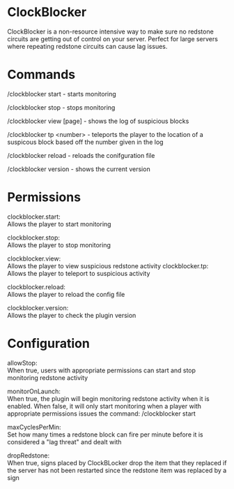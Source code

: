 ClockBlocker
===

ClockBlocker is a non-resource intensive way to make sure no redstone circuits are getting out of control on your server. Perfect for large servers where repeating redstone circuits can cause lag issues.


Commands
===

/clockblocker start - starts monitoring

/clockblocker stop - stops monitoring

/clockblocker view [page] - shows the log of suspicious blocks

/clockblocker tp \<number\> - teleports the player to the location of a suspicous block based off the number given in the log

/clockblocker reload - reloads the conifguration file

/clockblocker version - shows the current version


Permissions
===

clockblocker.start:<br/>
Allows the player to start monitoring

clockblocker.stop:<br/>
Allows the player to stop monitoring

clockblocker.view:<br/>
Allows the player to view suspicious redstone activity
clockblocker.tp:<br/>
Allows the player to teleport to suspicious activity

clockblocker.reload:<br/>
Allows the player to reload the config file

clockblocker.version:<br/>
Allows the player to check the plugin version


Configuration
===

allowStop:<br/>
When true, users with appropriate permissions can start and stop monitoring redstone activity

monitorOnLaunch:<br/>
When true, the plugin will begin monitoring redstone activity when it is enabled. When false, it will only start monitoring when a player with appropriate permissions issues the command: /clockblocker start

maxCyclesPerMin:<br/>
Set how many times a redstone block can fire per minute before it is considered a "lag threat" and dealt with

dropRedstone:<br/>
When true, signs placed by ClockBLocker drop the item that they replaced if the server has not been restarted since the redstone item was replaced by a sign
